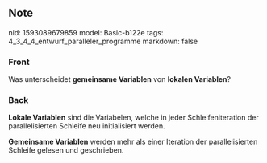 ## Note
nid: 1593089679859
model: Basic-b122e
tags: 4_3_4_4_entwurf_paralleler_programme
markdown: false

### Front
Was unterscheidet <b>gemeinsame Variablen</b> von <b>lokalen
Variablen</b>?

### Back
<b>Lokale Variablen</b> sind die Variabelen, welche in jeder
Schleifeniteration der parallelisierten Schleife neu initialisiert
werden.
<div>
  <b>Gemeinsame Variablen</b> werden mehr als einer Iteration der
  parallelisierten Schleife gelesen und geschrieben.
</div>
